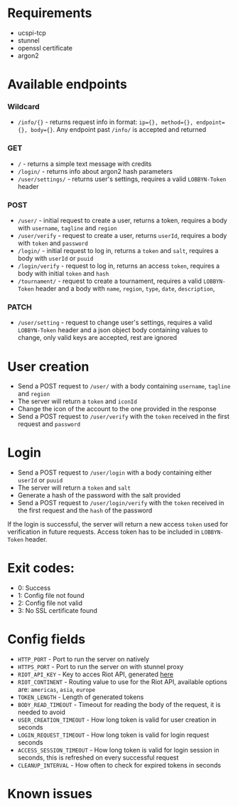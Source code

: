 # Requirements
- ucspi-tcp
- stunnel
- openssl certificate
- argon2

# Available endpoints

### Wildcard
- `/info/{}` - returns request info in format: `ip={}, method={}, endpoint={}, body={}`. Any endpoint past `/info/` is accepted and returned

### GET
- `/` - returns a simple text message with credits
- `/login/` - returns info about argon2 hash parameters
- `/user/settings/` - returns user's settings, requires a valid `LOBBYN-Token` header

### POST
- `/user/` - initial request to create a user, returns a token, requires a body with `username`, `tagline` and `region`
- `/user/verify` - request to create a user, returns `userId`, requires a body with `token` and `password`
- `/login/` - initial request to log in, returns a `token` and `salt`, requires a body with `userId` or `puuid`
- `/login/verify` - request to log in, returns an access `token`, requires a body with initial `token` and `hash`
- `/tournament/` - request to create a tournament, requires a valid `LOBBYN-Token` header and a body with `name`, `region`, `type`, `date`, `description`,

### PATCH
- `/user/setting` - request to change user's settings, requires a valid `LOBBYN-Token` header and a json object body containing values to change, only valid keys are accepted, rest are ignored

# User creation
- Send a POST request to `/user/` with a body containing `username`, `tagline` and `region`
- The server will return a `token` and `iconId`
- Change the icon of the account to the one provided in the response
- Send a POST request to `/user/verify` with the `token` received in the first request and `password`

# Login
- Send a POST request to `/user/login` with a body containing either `userId` or `puuid`
- The server will return a `token` and `salt`
- Generate a hash of the password with the salt provided
- Send a POST request to `/user/login/verify` with the `token` received in the first request and the `hash` of the password

If the login is successful, the server will return a new access `token` used for verification in future requests. Access token has to be included in `LOBBYN-Token` header.

# Exit codes:
- 0: Success
- 1: Config file not found
- 2: Config file not valid
- 3: No SSL certificate found

# Config fields
- `HTTP_PORT` - Port to run the server on natively
- `HTTPS_PORT` - Port to run the server on with stunnel proxy
- `RIOT_API_KEY` - Key to acces Riot API, generated [here](https://developer.riotgames.com/)
- `RIOT_CONTINENT` - Routing value to use for the Riot API, available options are: `americas`, `asia`, `europe`
- `TOKEN_LENGTH` - Length of generated tokens
- `BODY_READ_TIMEOUT` - Timeout for reading the body of the request, it is needed to avoid
- `USER_CREATION_TIMEOUT` - How long token is valid for user creation in seconds
- `LOGIN_REQUEST_TIMEOUT` - How long token is valid for login request seconds
- `ACCESS_SESSION_TIMEOUT` - How long token is valid for login session in seconds, this is refreshed on every successful request
- `CLEANUP_INTERVAL` - How often to check for expired tokens in seconds

# Known issues